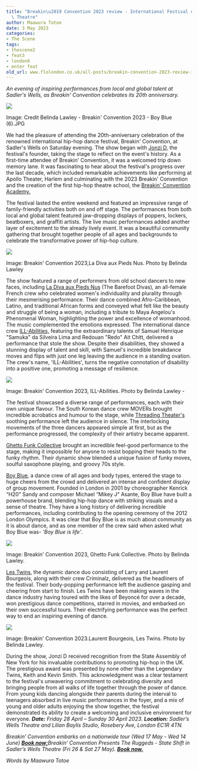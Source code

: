 ```yaml
---
title: "Breakin\u2019 Convention 2023 review - International Festival of Hip Hop Dance\
  \ Theatre"
author: Maawura Totoe
date: 3 May 2023
categories:
- The Scene
tags:
- thescene2
- feat3
- london6
- enter feat
old_url: www.flolondon.co.uk/all-posts/breakin-convention-2023-review-international-festival-of-hip-hop-dance-theatre-ExwPm.html
---
```


*An evening of inspiring performances from local and global talent at Sadler's Wells, as Breakin' Convention celebrates its 20th anniversary.*

![](https://images.squarespace-cdn.com/content/v1/5c9534c4af4683461d462c6b/5fab908f-049d-498a-8706-7cead5f0a947/Credit+Belinda+Lawley+-+Breakin%27+Convention+2023+-+Boy+Blue+%286%29.JPG)

Image: Credit Belinda Lawley - Breakin' Convention 2023 - Boy Blue (6).JPG

We had the pleasure of attending the 20th-anniversary celebration of the renowned international hip-hop dance festival, Breakin' Convention, at Sadler's Wells on Saturday evening. The show began with [Jonzi D](https://www.instagram.com/jonzid/?hl=en), the festival's founder, taking the stage to reflect on the event's history. As a first-time attendee of Breakin' Convention, it was a welcomed trip down memory lane. It was fascinating to hear about the festival's progress over the last decade, which included remarkable achievements like performing at Apollo Theater, Harlem and culminating with the 2023 Breakin' Convention and the creation of the first hip-hop theatre school, the [Breakin' Convention Academy.](https://www.breakinconvention.com/hip-hop-theatre-academy)

The festival lasted the entire weekend and featured an impressive range of family-friendly activities both on and off stage. The performances from both local and global talent featured jaw-dropping displays of poppers, lockers, beatboxers, and graffiti artists. The live music performances added another layer of excitement to the already lively event. It was a beautiful community gathering that brought together people of all ages and backgrounds to celebrate the transformative power of hip-hop culture.

![](https://images.squarespace-cdn.com/content/v1/5c9534c4af4683461d462c6b/4fb017fe-e4b0-4fb0-8656-f4dbb230cf6c/Credit+Belinda+Lawley+-+Breakin%27+Convention+2023+-+Company+Nicolas+Huchard+%284%29.JPG)

Image: Breakin' Convention 2023,La Diva aux Pieds Nus. Photo by Belinda Lawley

The show featured a range of performers from old school dancers to new faces, including [La Diva aux Pieds Nus](https://www.instagram.com/ladivapiedsnus/?hl=en-gb) (The Barefoot Divas), an all-female French crew who celebrated women's individuality and plurality through their mesmerising performance. Their dance combined Afro-Caribbean, Latino, and traditional African forms and conveyed what felt like the beauty and struggle of being a woman, including a tribute to Maya Angelou's Phenomenal Woman, highlighting the power and excellence of womanhood. The music complemented the emotions expressed. The international dance crew [ILL-Abilities,](https://www.instagram.com/ill_abilities/) featuring the extraordinary talents of Samuel Henrique "Samuka" da Silveira Lima and Redouan "Redo" Ait Chitt, delivered a performance that stole the show. Despite their disabilities, they showed a stunning display of talent and skill, with Samuel's incredible breakdance moves and flips with just one leg leaving the audience in a standing ovation. The crew's name, 'ILL-Abilities', turns the negative connotation of disability into a positive one, promoting a message of resilience.

![](https://images.squarespace-cdn.com/content/v1/5c9534c4af4683461d462c6b/a2e81305-cbf9-4009-a35c-6cf9d710ec2b/Credit+Belinda+Lawley+-+Breakin%27+Convention+2023+-+ILL-Abilities+%282%29.JPG)

Image: Breakin' Convention 2023, ILL-Abilities. Photo by Belinda Lawley -

The festival showcased a diverse range of performances, each with their own unique flavour. The South Korean dance crew MOVERs brought incredible acrobatics and humour to the stage, while [Threading Theater's](https://www.instagram.com/threadingtheater/) soothing performance left the audience in silence. The interlocking movements of the three dancers appeared simple at first, but as the performance progressed, the complexity of their artistry became apparent.

[Ghetto Funk Collective](in-conversation-with-ruben-chi-amp-roche-apinsa-of-ghetto-funk-collective.html) brought an incredible feel-good performance to the stage, making it impossible for anyone to resist bopping their heads to the funky rhythm. Their dynamic show blended a unique fusion of funky moves, soulful saxophone playing, and groovy 70s style.

[Boy Blue](https://www.instagram.com/boyblueent/), a dance crew of all ages and body types, entered the stage to huge cheers from the crowd and delivered an intense and confident display of group movement. Founded in London in 2001 by choreographer Kenrick “H20” Sandy and composer Michael “Mikey J” Asante, Boy Blue have built a powerhouse brand, blending hip-hop dance with striking visuals and a sense of theatre. They have a long history of delivering incredible performances, including contributing to the opening ceremony of the 2012 London Olympics. It was clear that Boy Blue is as much about community as it is about dance, and as one member of the crew said when asked what Boy Blue was- *‘Boy Blue is life’*.

![](https://images.squarespace-cdn.com/content/v1/5c9534c4af4683461d462c6b/b71e08a8-575b-4f9d-9d45-72d825f39f58/Credit+Belinda+Lawley+-+Breakin%27+Convention+2023+-+Ghetto+Funk+Collective.JPG)

Image: Breakin' Convention 2023, Ghetto Funk Collective. Photo by Belinda Lawley.

[Les Twins](https://www.instagram.com/officiallestwins/), the dynamic dance duo consisting of Larry and Laurent Bourgeois, along with their crew Criminalz, delivered as the headliners of the festival. Their body-popping performance left the audience gasping and cheering from start to finish. Les Twins have been making waves in the dance industry having toured with the likes of Beyoncé for over a decade, won prestigious dance competitions, starred in movies, and embarked on their own successful tours. Their electrifying performance was the perfect way to end an inspiring evening of dance.

![](https://images.squarespace-cdn.com/content/v1/5c9534c4af4683461d462c6b/93e7d537-ce54-4a65-b4a7-7b6e96813762/Credit+Belinda+Lawley+-+Breakin%27+Convention+2023+-+Les+Twins%2C+Missy%2C+Rubix+from+Criminalz+Crew+%285%29.JPG)

Image: Breakin' Convention 2023.Laurent Bourgeois, Les Twins. Photo by Belinda Lawley.

During the show, Jonzi D received recognition from the State Assembly of New York for his invaluable contributions to promoting hip-hop in the UK. The prestigious award was presented by none other than the Legendary Twins, Keith and Kevin Smith. This acknowledgment was a clear testament to the festival's unwavering commitment to celebrating diversity and bringing people from all walks of life together through the power of dance. From young kids dancing alongside their parents during the interval to teenagers absorbed in live music performances in the foyer, and a mix of young and older adults enjoying the show together, the festival demonstrated its ability to create a welcoming and inclusive environment for everyone. ***Date:*** *Friday 28 April – Sunday 30 April 2023.* ***Location:*** *Sadler’s Wells Theatre and Lilian Baylis Studio, Rosebery Ave, London EC1R 4TN.*

*Breakin’ Convention embarks on a nationwide tour (Wed 17 May - Wed 14 June)* [***Book now;***](https://www.breakinconvention.com/tour)*Breakin’ Convention Presents The Ruggeds - State Shift in Sadler’s Wells Theatre (Fri 26 & Sat 27 May).* [***Book now.***](https://www.sadlerswells.com/whats-on/breakin-convention-presents-the-ruggeds-state-shift/)

*Words by Maawura Totoe*